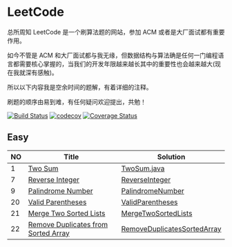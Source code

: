 # LeetCode

总所周知 LeetCode 是一个刷算法题的网站，参加 ACM 或者是大厂面试都有重要作用。

如今不管是 ACM 和大厂面试都与我无缘，但数据结构与算法确是任何一门编程语言都需要核心掌握的，当我们的开发年限越来越长其中的重要性也会越来越大(现在我就深有感触)。

所以以下内容我是空余时间的题解，有着详细的注释。

刷题的顺序由易到难，有任何疑问欢迎提出，共勉！

[![Build Status](https://travis-ci.org/crossoverJie/leetcode.svg?branch=master)](https://travis-ci.org/crossoverJie/leetcode)
[![codecov](https://codecov.io/gh/crossoverJie/leetcode/branch/master/graph/badge.svg)](https://codecov.io/gh/crossoverJie/leetcode)
[![Coverage Status](https://coveralls.io/repos/github/crossoverJie/leetcode/badge.svg)](https://coveralls.io/github/crossoverJie/leetcode)

## Easy

NO | Title | Solution
---- | --- | ---
1| [Two Sum](https://leetcode.com/problems/two-sum)   | [TwoSum.java](https://github.com/crossoverJie/leetcode/blob/master/src/main/java/com/crossoverjie/leetcode/easy/TwoSum.java)
7 |  [Reverse Integer](https://leetcode.com/problems/reverse-integer/) | [ReverseInteger](https://github.com/crossoverJie/leetcode/blob/master/src/main/java/com/crossoverjie/leetcode/easy/ReverseInteger.java)
9 |  [Palindrome Number](https://leetcode.com/problems/palindrome-number/description/) | [PalindromeNumber](https://github.com/crossoverJie/leetcode/blob/master/src/main/java/com/crossoverjie/leetcode/easy/PalindromeNumber.java)
20 |  [Valid Parentheses](https://leetcode.com/problems/valid-parentheses/description/) | [ValidParentheses](https://github.com/crossoverJie/leetcode/blob/master/src/main/java/com/crossoverjie/leetcode/easy/ValidParentheses.java)
21 |  [Merge Two Sorted Lists](https://leetcode.com/problems/merge-two-sorted-lists/description/) | [MergeTwoSortedLists](https://github.com/crossoverJie/leetcode/blob/master/src/main/java/com/crossoverjie/leetcode/easy/MergeTwoSortedLists.java)
22 |  [Remove Duplicates from Sorted Array](https://leetcode.com/problems/remove-duplicates-from-sorted-array/description/) | [RemoveDuplicatesSortedArray](https://github.com/crossoverJie/leetcode/blob/master/src/main/java/com/crossoverjie/leetcode/easy/RemoveDuplicatesSortedArray.java)


